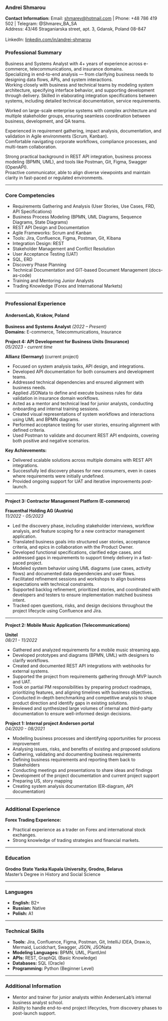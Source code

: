 
### Andrei Shmarou

**Contact Information:**
Email: shmarev@hotmail.com | Phone: +48 786 419 502 | Telegram: @Shmarev_BA_SA<br> 
Address: 43/46 Straganiarska street, apt. 3, Gdansk, Poland 08-847<br>  
LinkedIn: [linkedin.com/in/andrei-shmarou](https://www.linkedin.com/in/andrei-shmarou-7270478a/)  

### **Professional Summary**

Business and Systems Analyst with 4+ years of experience across e-commerce, telecommunications, and insurance domains.  
Specializing in end-to-end analysis — from clarifying business needs to designing data flows, APIs, and system interactions.  
Working closely with business and technical teams by modeling system architecture, specifying interface behavior, and supporting development through delivery.
Skilled in elaborating integration specifications between systems, including detailed technical documentation, service requirements.

Worked on large-scale enterprise systems with complex architecture and multiple stakeholder groups, ensuring seamless coordination between business, development, and QA teams.

Experienced in requirement gathering, impact analysis, documentation, and validation in Agile environments (Scrum, Kanban).  
Comfortable navigating corporate workflows, compliance processes, and multi-team collaboration. 

Strong practical background in REST API integration, business process modeling (BPMN, UML), and tools like Postman, Git, Figma, Swagger (OpenAPI).  
Proactive communicator, able to align diverse viewpoints and maintain clarity in fast-paced or regulated environments.

---

### **Core Competencies**

- Requirements Gathering and Analysis (User Stories, Use Cases, FRD, API Specifications)  
- Business Process Modeling (BPMN, UML Diagrams, Sequence Diagrams, State Diagrams)  
- REST API Design and Documentation  
- Agile Frameworks: Scrum and Kanban  
- Tools: Jira, Confluence, Figma, Postman, Git, Kibana 
- Integration Design: REST  
- Stakeholder Management and Conflict Resolution  
- User Acceptance Testing (UAT)
- SQL, ERD
- Discovery Phase Planning 
- Technical Documentation and GIT-based Document Management (docs-as-code)  
- Training and Mentoring Junior Analysts  
- Trading Knowledge (Forex and International Markets)  

---

### **Professional Experience**

#### **AndersenLab, Krakow, Poland**  
**Business and Systems Analyst** *(2022 – Present)*  
**Domains:** E-commerce, Telecommunications, Insurance  

**Project 4: API Development for Business Units (Insurance)**<br> 
_05/2023 - current time_

**Allianz (Germany)** (current project)
- Focused on system analysis tasks, API design, and integrations.
- Developed API documentation for both consumers and development teams.
- Addressed technical dependencies and ensured alignment with business needs.
- Applied JSONata to define and execute business rules for data validation in insurance domain workflows.
- Acted as a mentor and technical lead for junior analysts, conducting onboarding and internal training sessions.
- Created visual representations of system workflows and interactions using UML and BPMN diagrams.
- Performed acceptance testing for user stories, ensuring alignment with defined criteria.
- Used Postman to validate and document REST API endpoints, covering both positive and negative scenarios.

**Key Achievements:**
- Delivered scalable solutions across multiple domains with REST API integrations.
- Successfully led discovery phases for new consumers, even in cases where requirements were initially undefined.
- Provided ongoing support for UAT and iterative improvements post-launch.

---

**Project 3: Contractor Management Platform (E-commerce)** 

**Frauenthal Holding AG (Austria)**<br>
_11/2022 - 05/2023_
 
- Led the discovery phase, including stakeholder interviews, workflow analysis, and feature scoping for a new contractor management application.
- Translated business goals into structured user stories, acceptance criteria, and epics in collaboration with the Product Owner.
- Developed functional specifications, clarified edge cases, and addressed gaps in requirements to support timely delivery in a fast-paced project.
- Modeled system behavior using UML diagrams (use cases, activity flows) and documented data dependencies and user flows.
- Facilitated refinement sessions and workshops to align business expectations with technical constraints.
- Supported backlog refinement, prioritized stories, and coordinated with developers and testers to ensure implementation matched business intent.
- Tracked open questions, risks, and design decisions throughout the project lifecycle using Confluence and Jira.
---

**Project 2: Mobile Music Application (Telecommunications)**

**Unitel**<br>
_08/21 - 11/2022_

- Gathered and analyzed requirements for a mobile music streaming app.
- Developed prototypes and diagrams (BPMN, UML) with designers to clarify workflows.
- Created and documented REST API integrations with webhooks for external systems.
- Supported the project from requirements gathering through MVP launch and UAT.
- Took on partial PM responsibilities by preparing product roadmaps, prioritizing features, and aligning timelines with business objectives.
- Conducted in-depth benchmarking and competitive analysis to shape product direction and identify gaps in existing solutions.
- Reviewed and synthesized large volumes of internal and third-party documentation to ensure well-informed design decisions.

**Project 1: Internal project Andersen portal**<br>
_04/2020 - 08/2021_ 

* Modelling business processes and identifying opportunities for process improvement
* Analysing issues, risks, and benefits of existing and proposed solutions
* Gathering, validating and documenting business requirements
* Defining business requirements and reporting them back to Stakeholders
* Conducting meetings and presentations to share ideas and findings
* Development of the project documentation and current project support
* Preparing US, story mapping
* Creating system analysis documentation (ER-diagram, API documentation)

---

### **Additional Experience**

**Forex Trading Experience:**
- Practical experience as a trader on Forex and international stock exchanges.  
- Strong knowledge of trading strategies and financial markets.  

---

### **Education**
**Grodno State Yanka Kupala University, Grodno, Belarus**  
Master’s Degree in History and Social Science  

---

### **Languages**
- **English:** B2+  
- **Russian:** Native  
- **Polish:** A1  

---

### **Technical Skills**
- **Tools:** Jira, Confluence, Figma, Postman, Git, IntelliJ IDEA, Draw.io, Mermaid, Lucidchart, Swagger, JSON, JSONata 
- **Modeling Languages:** BPMN, UML, PlantUml  
- **APIs:** REST, GraphQL (Basic Knowledge)  
- **Databases:** SQL (Oracle)  
- **Programming:** Python (Beginner Level)  

---

### **Additional Information**
- Mentor and trainer for junior analysts within AndersenLab’s internal business analyst school.  
- Ability to handle end-to-end project lifecycles, from discovery phases to post-launch support.  


